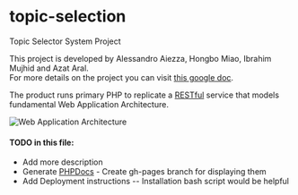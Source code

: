 # topic-selection
Topic Selector System Project

This project is developed by Alessandro Aiezza, Hongbo Miao, Ibrahim Mujhid and Azat Aral.  
For more details on the project you can visit [this google doc](https://docs.google.com/document/d/1uTHvnPf910QKLG2Fwxy4bhV2lz6NmqK7Vdm4Qc1Mbqw/edit?usp=sharing).

The product runs primary PHP to replicate a [RESTful](http://www.ibm.com/developerworks/library/wa-aj-multitier/) service that models fundamental Web Application Architecture.

![Web Application Architecture](http://www.guidanceshare.com/images/9/92/AppArchGuide_-_Service_Layer_Guidelines.png)

#### TODO in this file:
- Add more description
- Generate [PHPDocs](http://www.phpdoc.org/) - Create gh-pages branch for displaying them
- Add Deployment instructions
-- Installation bash script would be helpful
